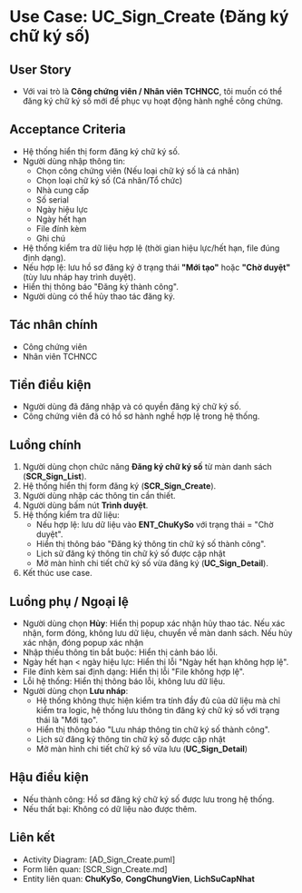 # Use Case: UC_Sign_Create (Đăng ký chữ ký số)

## User Story
- Với vai trò là **Công chứng viên / Nhân viên TCHNCC**, tôi muốn có thể đăng ký chữ ký số mới để phục vụ hoạt động hành nghề công chứng.

## Acceptance Criteria
- Hệ thống hiển thị form đăng ký chữ ký số.
- Người dùng nhập thông tin: 
   - Chọn công chứng viên (Nếu loại chữ ký số là cá nhân)
   - Chọn loại chữ ký số (Cá nhân/Tổ chức)
   - Nhà cung cấp
   - Số serial
   - Ngày hiệu lực
   - Ngày hết hạn 
   - File đính kèm
   - Ghi chú
- Hệ thống kiểm tra dữ liệu hợp lệ (thời gian hiệu lực/hết hạn, file đúng định dạng).
- Nếu hợp lệ: lưu hồ sơ đăng ký ở trạng thái **"Mới tạo"** hoặc **"Chờ duyệt"** (tùy lưu nháp hay trình duyệt).
- Hiển thị thông báo "Đăng ký thành công".
- Người dùng có thể hủy thao tác đăng ký.

## Tác nhân chính
- Công chứng viên  
- Nhân viên TCHNCC  

## Tiền điều kiện
- Người dùng đã đăng nhập và có quyền đăng ký chữ ký số.
- Công chứng viên đã có hồ sơ hành nghề hợp lệ trong hệ thống.

## Luồng chính
1. Người dùng chọn chức năng **Đăng ký chữ ký số** từ màn danh sách (**SCR_Sign_List**).
2. Hệ thống hiển thị form đăng ký (**SCR_Sign_Create**).
3. Người dùng nhập các thông tin cần thiết.
4. Người dùng bấm nút **Trình duyệt**.
5. Hệ thống kiểm tra dữ liệu:
   - Nếu hợp lệ: lưu dữ liệu vào **ENT_ChuKySo** với trạng thái = "Chờ duyệt".
   - Hiển thị thông báo "Đăng ký thông tin chữ ký số thành công".
   - Lịch sử đăng ký thông tin chữ ký số được cập nhật
   - Mở màn hình chi tiết chữ ký số vừa đăng ký (**UC_Sign_Detail**).
6. Kết thúc use case.

## Luồng phụ / Ngoại lệ
- Người dùng chọn **Hủy**: Hiển thị popup xác nhận hủy thao tác. Nếu xác nhận, form đóng, không lưu dữ liệu, chuyển về màn danh sách. Nếu hủy xác nhận, đóng popup xác nhận
- Nhập thiếu thông tin bắt buộc: Hiển thị cảnh báo lỗi.
- Ngày hết hạn < ngày hiệu lực: Hiển thị lỗi "Ngày hết hạn không hợp lệ".
- File đính kèm sai định dạng: Hiển thị lỗi "File không hợp lệ".
- Lỗi hệ thống: Hiển thị thông báo lỗi, không lưu dữ liệu.
- Người dùng chọn **Lưu nháp**: 
   - Hệ thống không thực hiện kiểm tra tính đầy đủ của dữ liệu mà chỉ kiểm tra logic, hệ thống lưu thông tin đăng ký chữ ký số với trạng thái là "Mới tạo".
   - Hiển thị thông báo "Lưu nháp thông tin chữ ký số thành công".
   - Lịch sử đăng ký thông tin chữ ký số được cập nhật
   - Mở màn hình chi tiết chữ ký số vừa lưu (**UC_Sign_Detail**) 

## Hậu điều kiện
- Nếu thành công: Hồ sơ đăng ký chữ ký số được lưu trong hệ thống.
- Nếu thất bại: Không có dữ liệu nào được thêm.

## Liên kết
- Activity Diagram: [AD_Sign_Create.puml]
- Form liên quan: [SCR_Sign_Create.md]
- Entity liên quan: **ChuKySo**, **CongChungVien**, **LichSuCapNhat**
